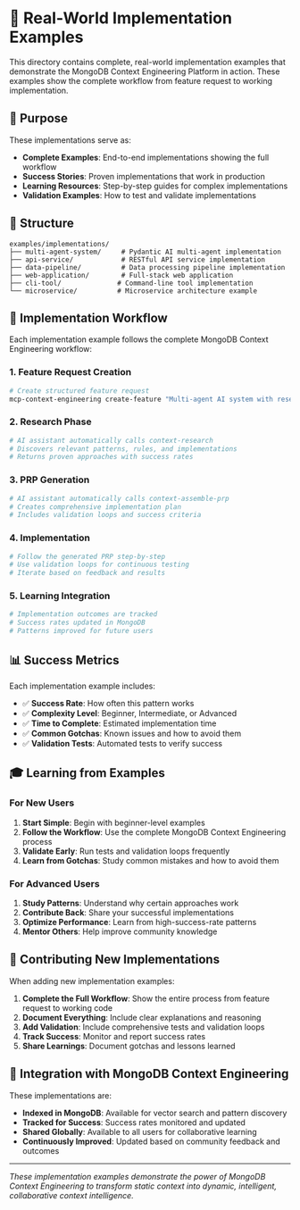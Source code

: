 # 🚀 Real-World Implementation Examples

This directory contains complete, real-world implementation examples that demonstrate the MongoDB Context Engineering Platform in action. These examples show the complete workflow from feature request to working implementation.

## 🎯 Purpose

These implementations serve as:
- **Complete Examples**: End-to-end implementations showing the full workflow
- **Success Stories**: Proven implementations that work in production
- **Learning Resources**: Step-by-step guides for complex implementations
- **Validation Examples**: How to test and validate implementations

## 📁 Structure

```
examples/implementations/
├── multi-agent-system/     # Pydantic AI multi-agent implementation
├── api-service/            # RESTful API service implementation
├── data-pipeline/          # Data processing pipeline implementation
├── web-application/        # Full-stack web application
├── cli-tool/              # Command-line tool implementation
└── microservice/          # Microservice architecture example
```

## 🔄 Implementation Workflow

Each implementation example follows the complete MongoDB Context Engineering workflow:

### 1. **Feature Request Creation**
```bash
# Create structured feature request
mcp-context-engineering create-feature "Multi-agent AI system with research and email capabilities"
```

### 2. **Research Phase**
```bash
# AI assistant automatically calls context-research
# Discovers relevant patterns, rules, and implementations
# Returns proven approaches with success rates
```

### 3. **PRP Generation**
```bash
# AI assistant automatically calls context-assemble-prp
# Creates comprehensive implementation plan
# Includes validation loops and success criteria
```

### 4. **Implementation**
```bash
# Follow the generated PRP step-by-step
# Use validation loops for continuous testing
# Iterate based on feedback and results
```

### 5. **Learning Integration**
```bash
# Implementation outcomes are tracked
# Success rates updated in MongoDB
# Patterns improved for future users
```

## 📊 Success Metrics

Each implementation example includes:
- ✅ **Success Rate**: How often this pattern works
- ✅ **Complexity Level**: Beginner, Intermediate, or Advanced
- ✅ **Time to Complete**: Estimated implementation time
- ✅ **Common Gotchas**: Known issues and how to avoid them
- ✅ **Validation Tests**: Automated tests to verify success

## 🎓 Learning from Examples

### For New Users
1. **Start Simple**: Begin with beginner-level examples
2. **Follow the Workflow**: Use the complete MongoDB Context Engineering process
3. **Validate Early**: Run tests and validation loops frequently
4. **Learn from Gotchas**: Study common mistakes and how to avoid them

### For Advanced Users
1. **Study Patterns**: Understand why certain approaches work
2. **Contribute Back**: Share your successful implementations
3. **Optimize Performance**: Learn from high-success-rate patterns
4. **Mentor Others**: Help improve community knowledge

## 🤝 Contributing New Implementations

When adding new implementation examples:

1. **Complete the Full Workflow**: Show the entire process from feature request to working code
2. **Document Everything**: Include clear explanations and reasoning
3. **Add Validation**: Include comprehensive tests and validation loops
4. **Track Success**: Monitor and report success rates
5. **Share Learnings**: Document gotchas and lessons learned

## 🔗 Integration with MongoDB Context Engineering

These implementations are:
- **Indexed in MongoDB**: Available for vector search and pattern discovery
- **Tracked for Success**: Success rates monitored and updated
- **Shared Globally**: Available to all users for collaborative learning
- **Continuously Improved**: Updated based on community feedback and outcomes

---

*These implementation examples demonstrate the power of MongoDB Context Engineering to transform static context into dynamic, intelligent, collaborative context intelligence.*
